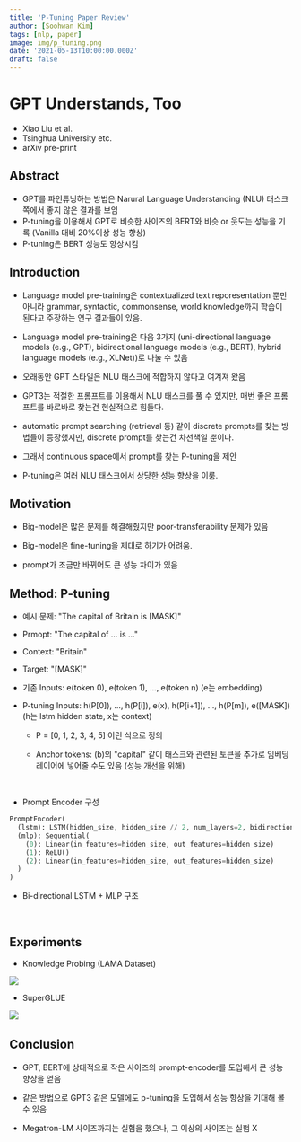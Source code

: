 ```yaml
---
title: 'P-Tuning Paper Review'
author: [Soohwan Kim]
tags: [nlp, paper]
image: img/p_tuning.png
date: '2021-05-13T10:00:00.000Z'
draft: false
---
```


# GPT Understands, Too

- Xiao Liu et al.
- Tsinghua University etc.
- arXiv pre-print


## Abstract

- GPT를 파인튜닝하는 방법은 Narural Language Understanding (NLU) 태스크쪽에서 좋지 않은 결과를 보임
- P-tuning을 이용해서 GPT로 비슷한 사이즈의 BERT와 비슷 or 웃도는 성능을 기록 (Vanilla 대비 20%이상 성능 향상)
- P-tuning은 BERT 성능도 향상시킴


## Introduction

- Language model pre-training은 contextualized text reporesentation 뿐만 아니라 grammar, syntactic, commonsense, world knowledge까지 학습이 된다고 주장하는 연구 결과들이 있음.

- Language model pre-training은 다음 3가지 (uni-directional language models (e.g., GPT), bidirectional language models (e.g., BERT), hybrid language models (e.g., XLNet))로 나눌 수 있음

- 오래동안 GPT 스타일은 NLU 태스크에 적합하지 않다고 여겨져 왔음

- GPT3는 적절한 프롬프트를 이용해서 NLU 태스크를 풀 수 있지만, 매번 좋은 프롬프트를 바로바로 찾는건 현실적으로 힘들다.

- automatic prompt searching (retrieval 등) 같이 discrete prompts를 찾는 방법들이 등장했지만, discrete prompt를 찾는건 차선책일 뿐이다.

- 그래서 continuous space에서 prompt를 찾는 P-tuning을 제안

- P-tuning은 여러 NLU 태스크에서 상당한 성능 향상을 이룸.


## Motivation

- Big-model은 많은 문제를 해결해줬지만 poor-transferability 문제가 있음

- Big-model은 fine-tuning을 제대로 하기가 어려움.

- prompt가 조금만 바뀌어도 큰 성능 차이가 있음


## Method: P-tuning


- 예시 문제: "The capital of Britain is [MASK]"

- Prmopt: "The capital of ... is ..."

- Context: "Britain"

- Target: "[MASK]"

- 기존 Inputs: e(token 0), e(token 1), ..., e(token n) (e는 embedding)

- P-tuning Inputs: h(P[0]), ..., h(P[i]), e(x), h(P[i+1]), ..., h(P[m]), e([MASK]) (h는 lstm hidden state, x는 context)

  - P = [0, 1, 2, 3, 4, 5] 이런 식으로 정의

  - Anchor tokens: (b)의 "capital" 같이 태스크와 관련된 토큰을 추가로 임베딩 레이어에 넣어줄 수도 있음 (성능 개선을 위해)

​

- Prompt Encoder 구성
```python
PromptEncoder(
  (lstm): LSTM(hidden_size, hidden_size // 2, num_layers=2, bidirectional=True)
  (mlp): Sequential(
    (0): Linear(in_features=hidden_size, out_features=hidden_size)
    (1): ReLU()
    (2): Linear(in_features=hidden_size, out_features=hidden_size)
  )
)
```
- Bi-directional LSTM + MLP 구조

​

## Experiments

- Knowledge Probing (LAMA Dataset)
<img src="https://user-images.githubusercontent.com/42150335/119778212-3120b900-bf02-11eb-91b0-896d355c901e.png">

- SuperGLUE

<img src="https://user-images.githubusercontent.com/42150335/119778331-56152c00-bf02-11eb-92fc-05acf14e8027.png">
​

## Conclusion

- GPT, BERT에 상대적으로 작은 사이즈의 prompt-encoder를 도입해서 큰 성능 향상을 얻음

- 같은 방법으로 GPT3 같은 모델에도 p-tuning을 도입해서 성능 향상을 기대해 볼 수 있음

- Megatron-LM 사이즈까지는 실험을 했으나, 그 이상의 사이즈는 실험 X
